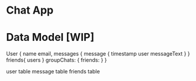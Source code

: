 # Chat App

# Data Model [WIP]
User {
    name
    email,
    messages {
            message {
                timestamp
                user
                messageText
            }
    }
    friends{
        users
    }
    groupChats: {
        friends:
    }
}

user table
message table
friends table
